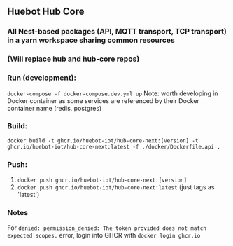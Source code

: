 ## Huebot Hub Core 
### All Nest-based packages (API, MQTT transport, TCP transport) in a yarn workspace sharing common resources 
### (Will replace hub and hub-core repos)

### Run (development):
`docker-compose -f docker-compose.dev.yml up`
Note: worth developing in Docker container as some services are referenced by their Docker container name (redis, postgres)

### Build:
`docker build -t ghcr.io/huebot-iot/hub-core-next:[version] -t ghcr.io/huebot-iot/hub-core-next:latest -f ./docker/Dockerfile.api .`

### Push:
1. `docker push ghcr.io/huebot-iot/hub-core-next:[version]`
2. `docker push ghcr.io/huebot-iot/hub-core-next:latest` (just tags as 'latest')

### Notes
For `denied: permission_denied: The token provided does not match expected scopes.` error, login into GHCR with `docker login ghcr.io`